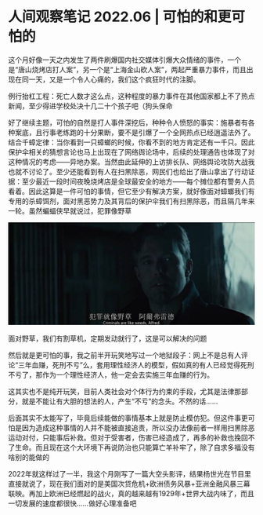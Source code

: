 # 人间观察笔记 2022.06 | 可怕的和更可怕的

这个月好像一天之内发生了两件刷爆国内社交媒体引爆大众情绪的事件，一个是“唐山烧烤店打人案”，另一个是“上海金山砍人案”，两起严重暴力事件，而且出现在同一天，又是一个令人心痛的，我们这个疯狂时代的注脚。

例行抬杠工程：死亡人数才这么点，这种程度的暴力事件在其他国家都上不了热点新闻，至少得进学校处决十几二十个孩子吧（狗头保命

好了继续主题，可怕的自然是打人事件深挖后，种种令人愤怒的事实：施暴者有各种案底，且行事老练跑的十分果断，要不是引爆了一个全网热点已经逍遥法外了。结合千蟑定律：当你看到一只蟑螂的时候，你看不到的地方肯定还有一千只。因此保护伞相关的猜想言论也马上出现在了网络舆论场中，后续的处理通告也体现了对这种情况的考虑——异地办案。当然由此延伸的上访排长队、网络舆论攻防大战我也就不讨论了。至少还能看到有人在扫黑除恶，网民们也给出了唐山拿出了行动证据：至少最近一段时间夜晚烧烤店是全球最安全的地方——每个摊位都有警务人员看着。因此这算是一件可怕的事情，但它至少有解决方案，就好像面对蟑螂我们有专用的杀蟑饵剂，面对黑恶势力及其背后的保护伞我们有扫黑除恶，而且隔几年来一轮。虽然蝙蝠侠早就说过，犯罪像野草

 ![烧不尽](../img/06_weeds.jpg)

面对野草，我们有割草机，定期发动就行了，这是可以解决的问题


然后就是更可怕的事，我之前半开玩笑地写过一个地狱段子：网上不是总有人评论“三年血赚，死刑不亏”么，套用理性经济人的模型，假如真的有人已经觉得死刑不亏了，那作为一个理性经济人，他一定会去实施三年血赚的行为。

这其实也不是纯开玩笑，目前人类社会对个体行为约束的手段，尤其是法律那部分，就是不能让有大胆的想法的人，产生“不亏”的念头。不然的话……

后面其实不太能写了，毕竟后续能做的事情基本上就是防止模仿犯。但这件事更可怕是因为造成这种事情的人并不能被直接追责，所以没办法像前者一样用扫黑除恶运动对付，只能事后补救。但对于受害者，伤害已经造成了，再多的补救也挽回不了生命。而且现在这个大环境下再说防治也只能算亡羊补牢了，除了自求多福没有啥别的能做的

2022年就这样过了一半，我这个月刚写了一篇大空头影评，结果杨世光在节目里直接就说了，现在我们面对的是美国次贷危机+欧洲债务风暴+亚洲金融风暴三幕联映。再加上欧洲已经燃起的战火，真的越来越有1929年+世界大战内味了，而且一切发展的速度都很快……做好心理准备吧

